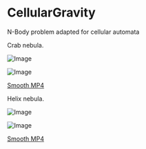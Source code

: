 # CellularGravity
N-Body problem adapted for cellular automata 

Crab nebula.

![Image](https://i.gyazo.com/587755f844d4d0263985afbd08140e64.png)

![Image](https://i.gyazo.com/7e5c33db8fc595dd4ff286053aa82303.gif)

[Smooth MP4](https://i.gyazo.com/7e5c33db8fc595dd4ff286053aa82303.mp4)

Helix nebula.

![Image](https://i.gyazo.com/04e30d1ddc638d3e2e81b0c604d59db6.png)

![Image](https://i.gyazo.com/7a964718e79e73d9d39eb9b60ca2bd42.gif)

[Smooth MP4](https://i.gyazo.com/7a964718e79e73d9d39eb9b60ca2bd42.mp4)

